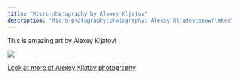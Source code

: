 ```yaml
---
title: "Micro-photography by Alexey Kljatov"
description: "Micro-photography:photography: Alexey Kljatov:snowflakes"
---
```

This is amazing art by Alexey Kljatov! 

<img src="/Blog/img/snowflake.png" class="pic">

<a class="moreinfo" href="https://alexey-kljatov.pixels.com/"> Look at more of Alexey Kljatov photography</a>

